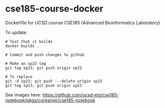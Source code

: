 # cse185-course-docker
Dockerfile for UCSD course CSE185 (Advanced Bioinformatics Laboratory)

To update:
```
# Test that it builds
docker builds .

# Commit and push changes to github

# Make an sp23 tag
git tag sp23; git push origin sp23

# To replace
git -d sp23; git push ---delete origin sp23
git tag sp23; git push origin sp23
```

See images here: https://github.com/ucsd-ets/cse185-notebook/pkgs/container/cse185-notebook
